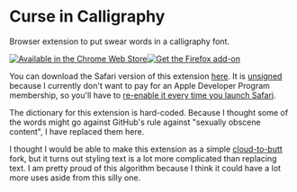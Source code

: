 # Curse in Calligraphy

Browser extension to put swear words in a calligraphy font.

[![Available in the Chrome Web Store](https://storage.googleapis.com/chrome-gcs-uploader.appspot.com/image/WlD8wC6g8khYWPJUsQceQkhXSlv1/UV4C4ybeBTsZt43U4xis.png)](https://chrome.google.com/webstore/detail/curse-in-calligraphy/phibbfpngemonhedhaeopnminldbjjfi/)[![Get the Firefox add-on](https://addons.cdn.mozilla.net/static/img/addons-buttons/AMO-button_1.png)](https://addons.mozilla.org/en-US/firefox/addon/curse-in-calligraphy/)

You can download the Safari version of this extension [here](https://drive.google.com/file/d/1onlYP2_eMaFtjASAmYNDmu6YALTKWSdn/view?usp=sharing). It is [unsigned](https://support.apple.com/guide/mac-help/open-a-mac-app-from-an-unidentified-developer-mh40616/mac) because I currently don't want to pay for an Apple Developer Program membership, so you'll have to [re-enable it every time you launch Safari](https://developer.apple.com/documentation/safariservices/safari_app_extensions/building_a_safari_app_extension#2957925).

The dictionary for this extension is hard-coded. Because I thought some of the words might go against GitHub's rule against "sexually obscene content", I have replaced them here.

I thought I would be able to make this extension as a simple [cloud-to-butt](https://github.com/panicsteve/cloud-to-butt) fork, but it turns out styling text is a lot more complicated than replacing text. I am pretty proud of this algorithm because I think it could have a lot more uses aside from this silly one.
